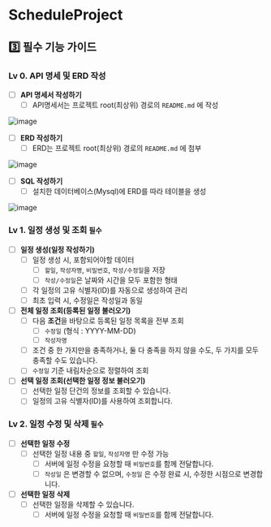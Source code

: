 # ScheduleProject


## 3️⃣ **필수 기능 가이드**

### Lv 0. API 명세 및 ERD 작성

- [ ]  **API 명세서 작성하기**
    - [ ]  API명세서는 프로젝트 root(최상위) 경로의 `README.md` 에 작성

![image](https://github.com/user-attachments/assets/956af855-1725-4545-a1ab-c05d512753f2)

- [ ]  **ERD 작성하기**
    - [ ]  ERD는 프로젝트 root(최상위) 경로의 `README.md` 에 첨부
    
![image](https://github.com/user-attachments/assets/5c75e539-da9d-4706-bfe3-01b3d973f1b3)
- [ ]  **SQL 작성하기**
    - [ ]  설치한 데이터베이스(Mysql)에 ERD를 따라 테이블을 생성

![image](https://github.com/user-attachments/assets/3b63e15e-dbdd-43bf-b3c3-62cbe7add07a)

### Lv 1. 일정 생성 및 조회  `필수`

- [ ]  **일정 생성(일정 작성하기)**
    - [ ]  일정 생성 시, 포함되어야할 데이터
        - [ ]  `할일`, `작성자명`, `비밀번호`, `작성/수정일`을 저장
        - [ ]  `작성/수정일`은 날짜와 시간을 모두 포함한 형태
    - [ ]  각 일정의 고유 식별자(ID)를 자동으로 생성하여 관리
    - [ ]  최초 입력 시, 수정일은 작성일과 동일
- [ ]  **전체 일정 조회(등록된 일정 불러오기)**
    - [ ]  다음 **조건**을 바탕으로 등록된 일정 목록을 전부 조회
        - [ ]  `수정일` (형식 : YYYY-MM-DD)
        - [ ]  `작성자명`
    - [ ]  조건 중 한 가지만을 충족하거나, 둘 다 충족을 하지 않을 수도, 두 가지를 모두 충족할 수도 있습니다.
    - [ ]  `수정일` 기준 내림차순으로 정렬하여 조회
- [ ]  **선택 일정 조회(선택한 일정 정보 불러오기)**
    - [ ]  선택한 일정 단건의 정보를 조회할 수 있습니다.
    - [ ]  일정의 고유 식별자(ID)를 사용하여 조회합니다.

### Lv 2. 일정 수정 및 삭제  `필수`

- [ ]  **선택한 일정 수정**
    - [ ]  선택한 일정 내용 중 `할일`, `작성자명` 만 수정 가능
        - [ ]  서버에 일정 수정을 요청할 때 `비밀번호`를 함께 전달합니다.
        - [ ]  `작성일` 은 변경할 수 없으며, `수정일` 은 수정 완료 시, 수정한 시점으로 변경합니다.
- [ ]  **선택한 일정 삭제**
    - [ ]  선택한 일정을 삭제할 수 있습니다.
        - [ ]  서버에 일정 수정을 요청할 때 `비밀번호`를 함께 전달합니다.
